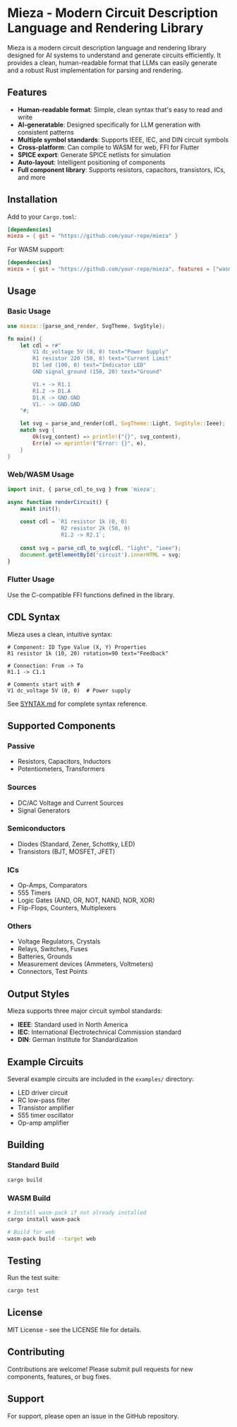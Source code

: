# Mieza - Modern Circuit Description Language and Rendering Library

Mieza is a modern circuit description language and rendering library designed for AI systems to understand and generate circuits efficiently. It provides a clean, human-readable format that LLMs can easily generate and a robust Rust implementation for parsing and rendering.

## Features

- **Human-readable format**: Simple, clean syntax that's easy to read and write
- **AI-generatable**: Designed specifically for LLM generation with consistent patterns
- **Multiple symbol standards**: Supports IEEE, IEC, and DIN circuit symbols
- **Cross-platform**: Can compile to WASM for web, FFI for Flutter
- **SPICE export**: Generate SPICE netlists for simulation
- **Auto-layout**: Intelligent positioning of components
- **Full component library**: Supports resistors, capacitors, transistors, ICs, and more

## Installation

Add to your `Cargo.toml`:

```toml
[dependencies]
mieza = { git = "https://github.com/your-repo/mieza" }
```

For WASM support:

```toml
[dependencies]
mieza = { git = "https://github.com/your-repo/mieza", features = ["wasm"] }
```

## Usage

### Basic Usage
```rust
use mieza::{parse_and_render, SvgTheme, SvgStyle};

fn main() {
    let cdl = r#"
        V1 dc_voltage 5V (0, 0) text="Power Supply"
        R1 resistor 220 (50, 0) text="Current Limit"
        D1 led (100, 0) text="Indicator LED"
        GND signal_ground (150, 20) text="Ground"

        V1.+ -> R1.1
        R1.2 -> D1.A
        D1.K -> GND.GND
        V1.- -> GND.GND
    "#;

    let svg = parse_and_render(cdl, SvgTheme::Light, SvgStyle::Ieee);
    match svg {
        Ok(svg_content) => println!("{}", svg_content),
        Err(e) => eprintln!("Error: {}", e),
    }
}
```

### Web/WASM Usage
```javascript
import init, { parse_cdl_to_svg } from 'mieza';

async function renderCircuit() {
    await init();
    
    const cdl = `R1 resistor 1k (0, 0)
                 R2 resistor 2k (50, 0)
                 R1.2 -> R2.1`;
                 
    const svg = parse_cdl_to_svg(cdl, "light", "ieee");
    document.getElementById('circuit').innerHTML = svg;
}
```

### Flutter Usage
Use the C-compatible FFI functions defined in the library.

## CDL Syntax

Mieza uses a clean, intuitive syntax:

```
# Component: ID Type Value (X, Y) Properties
R1 resistor 1k (10, 20) rotation=90 text="Feedback"

# Connection: From -> To
R1.1 -> C1.1

# Comments start with #
V1 dc_voltage 5V (0, 0)  # Power supply
```

See [SYNTAX.md](SYNTAX.md) for complete syntax reference.

## Supported Components

### Passive
- Resistors, Capacitors, Inductors
- Potentiometers, Transformers

### Sources
- DC/AC Voltage and Current Sources
- Signal Generators

### Semiconductors
- Diodes (Standard, Zener, Schottky, LED)
- Transistors (BJT, MOSFET, JFET)

### ICs
- Op-Amps, Comparators
- 555 Timers
- Logic Gates (AND, OR, NOT, NAND, NOR, XOR)
- Flip-Flops, Counters, Multiplexers

### Others
- Voltage Regulators, Crystals
- Relays, Switches, Fuses
- Batteries, Grounds
- Measurement devices (Ammeters, Voltmeters)
- Connectors, Test Points

## Output Styles

Mieza supports three major circuit symbol standards:

- **IEEE**: Standard used in North America
- **IEC**: International Electrotechnical Commission standard
- **DIN**: German Institute for Standardization

## Example Circuits

Several example circuits are included in the `examples/` directory:

- LED driver circuit
- RC low-pass filter
- Transistor amplifier
- 555 timer oscillator
- Op-amp amplifier

## Building

### Standard Build
```bash
cargo build
```

### WASM Build
```bash
# Install wasm-pack if not already installed
cargo install wasm-pack

# Build for web
wasm-pack build --target web
```

## Testing

Run the test suite:
```bash
cargo test
```

## License

MIT License - see the LICENSE file for details.

## Contributing

Contributions are welcome! Please submit pull requests for new components, features, or bug fixes.

## Support

For support, please open an issue in the GitHub repository.